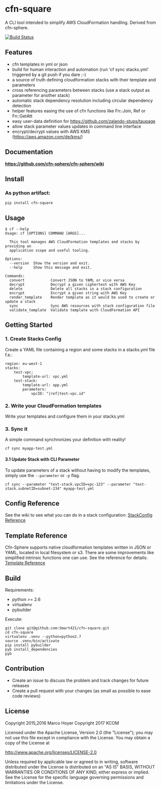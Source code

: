 # cfn-square
A CLI tool intended to simplify AWS CloudFormation handling. Derived from cfn-sphere.

[![Build Status](https://travis-ci.org/Smart421/cfn-square.svg?branch=master)](https://travis-ci.org/Smart421/cfn-square)

## Features
- cfn templates in yml or json
- build for human interaction and automation (run 'cf sync stacks.yml' triggered by a git push if you dare ;-)
- a source of truth defining cloudformation stacks with their template and parameters
- cross referencing parameters between stacks (use a stack output as parameter for another stack)
- automatic stack dependency resolution including circular dependency detection
- helper features easing the use of cfn functions like Fn::Join, Ref or Fn::GetAtt
- easy user-data definition for https://github.com/zalando-stups/taupage
- allow stack parameter values updates in command line interface 
- encrypt/decrypt values with AWS KMS (https://aws.amazon.com/de/kms/)

## Documentation
**https://github.com/cfn-sphere/cfn-sphere/wiki**

## Install

### As python artifact:

    pip install cfn-square

## Usage

    $ cf --help
    Usage: cf [OPTIONS] COMMAND [ARGS]...
    
      This tool manages AWS CloudFormation templates and stacks by providing an
      application scope and useful tooling.
    
    Options:
      --version  Show the version and exit.
      --help     Show this message and exit.
    
    Commands:
      convert            Convert JSON to YAML or vice versa
      decrypt            Decrypt a given ciphertext with AWS Key
      delete             Delete all stacks in a stack configuration
      encrypt            Encrypt a given string with AWS Key
      render_template    Render template as it would be used to create or update a stack
      sync               Sync AWS resources with stack configuration file
      validate_template  Validate template with CloudFormation API

## Getting Started

### 1. Create Stacks Config
Create a YAML file containing a region and some stacks in a stacks.yml file f.e.:

    region: eu-west-1
    stacks:
        test-vpc:
            template-url: vpc.yml
        test-stack:
            template-url: app.yml
            parameters:
                vpcID: "|ref|test-vpc.id"

### 2. Write your CloudFormation templates
Write your templates and configure them in your stacks.yml

### 3. Sync it
A simple command synchronizes your definition with reality!

    cf sync myapp-test.yml

#### 3.1 Update Stack with CLI Parameter
To update parameters of a stack without having to modify the templates, simply use the `--parameter` or `-p` flag.

    cf sync --parameter "test-stack.vpcID=vpc-123" --parameter "test-stack.subnetID=subnet-234" myapp-test.yml

## Config Reference

See the wiki to see what you can do in a stack configuration: [StackConfig Reference](https://github.com/cfn-sphere/cfn-sphere/wiki/StackConfig-Reference)

## Template Reference

Cfn-Sphere supports native cloudformation templates written in JSON or YAML, located in local filesystem or s3. There are some improvements like simplified intrinsic functions one can use. See the reference for details: [Template Reference](https://github.com/cfn-sphere/cfn-sphere/wiki/Template-Reference)

## Build

Requirements:

* python >= 2.6
* virtualenv
* pybuilder

Execute:

    git clone git@github.com:Smart421/cfn-square.git
    cd cfn-square
    virtualenv .venv --python=python2.7
    source .venv/bin/activate
    pip install pybuilder
    pyb install_dependencies
    pyb

## Contribution

* Create an issue to discuss the problem and track changes for future releases
* Create a pull request with your changes (as small as possible to ease code reviews)

## License

Copyright 2015,2016 Marco Hoyer
Copyright 2017 KCOM

Licensed under the Apache License, Version 2.0 (the "License"); you may not use
this file except in compliance with the License. You may obtain a copy of the
License at

http://www.apache.org/licenses/LICENSE-2.0

Unless required by applicable law or agreed to in writing, software distributed
under the License is distributed on an "AS IS" BASIS, WITHOUT WARRANTIES OR
CONDITIONS OF ANY KIND, either express or implied. See the License for the
specific language governing permissions and limitations under the License.
